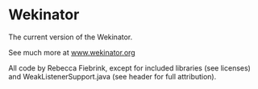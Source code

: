 # Wekinator

The current version of the Wekinator. 

See much more at www.wekinator.org

All code by Rebecca Fiebrink, except for included libraries (see licenses) and 
WeakListenerSupport.java (see header for full attribution).


